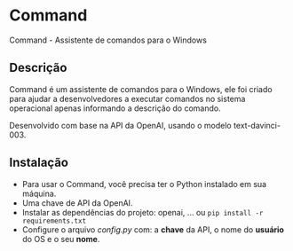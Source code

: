 # Command

Command - Assistente de comandos para o Windows

## Descrição

Command é um assistente de comandos para o Windows, ele foi criado para ajudar a desenvolvedores a executar comandos no sistema operacional apenas informando a descrição do comando.

Desenvolvido com base na API da OpenAI, usando o modelo text-davinci-003.

## Instalação

- Para usar o Command, você precisa ter o Python instalado em sua máquina.
- Uma chave de API da OpenAI.
- Instalar as dependências do projeto: openai, ... ou `pip install -r requirements.txt`
- Configure o arquivo _config.py_ com: a **chave** da API, o nome do **usuário** do OS e o seu **nome**.
